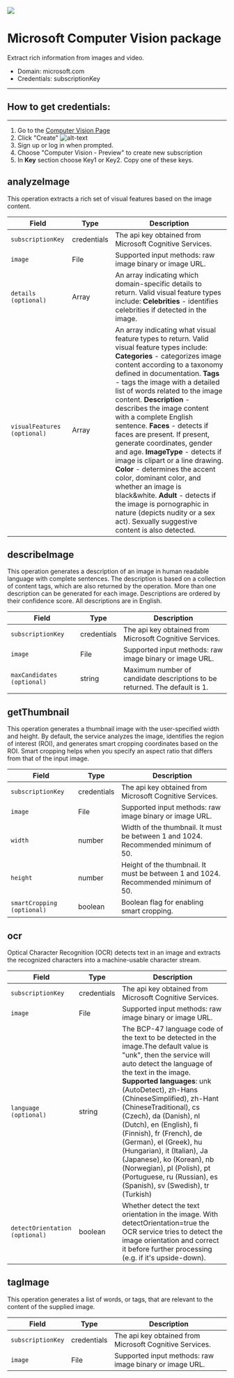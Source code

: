 [![](https://scdn.rapidapi.com/RapidAPI_banner.png)](https://rapidapi.com/package/MicrosoftComputerVision/functions?utm_source=RapidAPIGitHub_MicrosoftComputerVisionFunctions&utm_medium=button&utm_content=RapidAPI_GitHub)

Microsoft Computer Vision package
===================


Extract rich information from images and video.
* Domain: microsoft.com
* Credentials: subscriptionKey

----------

## How to get credentials: 
---------------

 1. Go to the [Computer Vision Page](https://azure.microsoft.com/en-us/try/cognitive-services/?api=computer-vision)
 2. Click "Create"
 ![alt-text](https://storage.googleapis.com/rapid-misc-files/microsoft-compvis-create.png)
 3. Sign up or log in when prompted. 
 4. Choose "Computer Vision - Preview" to create new subscription
 5. In **Key** section choose Key1 or Key2. Copy one of these keys.




**analyzeImage**
-------

This operation extracts a rich set of visual features based on the image content. 

| Field                         | Type      | Description   |
| -------                       | ----      | ---           |
| `subscriptionKey`             | credentials    |  The api key obtained from Microsoft Cognitive Services.    |
| `image`                       | File    |  Supported input methods: raw image binary or image URL.   |
| `details (optional)`          | Array    |  An array indicating which domain-specific details to return.  Valid visual feature types include: **Celebrities** - identifies celebrities if detected in the image. |
| `visualFeatures (optional)`   | Array    |  An array indicating what visual feature types to return. Valid visual feature types include: **Categories** - categorizes image content according to a taxonomy defined in documentation. **Tags** - tags the image with a detailed list of words related to the image content. **Description** - describes the image content with a complete English sentence. **Faces** - detects if faces are present. If present, generate coordinates, gender and age. **ImageType** - detects if image is clipart or a line drawing. **Color** - determines the accent color, dominant color, and whether an image is black&white. **Adult** - detects if the image is pornographic in nature (depicts nudity or a sex act). Sexually suggestive content is also detected. |


**describeImage**
-------

This operation generates a description of an image in human readable language with complete sentences. The description is based on a collection of content tags, which are also returned by the operation. More than one description can be generated for each image. Descriptions are ordered by their confidence score. All descriptions are in English. 

| Field                         | Type      | Description   |
| -------                       | ----      | ---           |
| `subscriptionKey`             | credentials    |  The api key obtained from Microsoft Cognitive Services.    |
| `image`                       | File    |  Supported input methods: raw image binary or image URL.   |
| `maxCandidates (optional)`    | string    |  Maximum number of candidate descriptions to be returned. The default is 1. |

**getThumbnail**
-------

This operation generates a thumbnail image with the user-specified width and height. By default, the service analyzes the image, identifies the region of interest (ROI), and generates smart cropping coordinates based on the ROI. Smart cropping helps when you specify an aspect ratio that differs from that of the input image.

| Field                         | Type      | Description   |
| -------                       | ----      | ---           |
| `subscriptionKey`             | credentials    |  The api key obtained from Microsoft Cognitive Services.    |
| `image`                       | File    |  Supported input methods: raw image binary or image URL.   |
| `width`                       | number    |  Width of the thumbnail. It must be between 1 and 1024. Recommended minimum of 50. |
| `height`                      | number    |  Height of the thumbnail. It must be between 1 and 1024. Recommended minimum of 50. |
| `smartCropping (optional)`    | boolean   |  Boolean flag for enabling smart cropping. |


**ocr**
-------

Optical Character Recognition (OCR) detects text in an image and extracts the recognized characters into a machine-usable character stream.

| Field                         | Type      | Description   |
| -------                       | ----      | ---           |
| `subscriptionKey`             | credentials    |  The api key obtained from Microsoft Cognitive Services.    |
| `image`                       | File    |  Supported input methods: raw image binary or image URL.   |
| `language (optional)`         | string    |  The BCP-47 language code of the text to be detected in the image.The default value is "unk", then the service will auto detect the language of the text in the image. **Supported languages**: unk (AutoDetect), zh-Hans (ChineseSimplified), zh-Hant (ChineseTraditional), cs (Czech), da (Danish), nl (Dutch), en (English), fi (Finnish), fr (French), de (German), el (Greek), hu (Hungarian), it (Italian), Ja (Japanese), ko (Korean), nb (Norwegian), pl (Polish), pt (Portuguese, ru (Russian), es (Spanish), sv (Swedish), tr (Turkish) |
| `detectOrientation (optional)`  | boolean  |  Whether detect the text orientation in the image. With detectOrientation=true the OCR service tries to detect the image orientation and correct it before further processing (e.g. if it's upside-down).   |


**tagImage**
-------

This operation generates a list of words, or tags, that are relevant to the content of the supplied image. 

| Field                         | Type      | Description   |
| -------                       | ----      | ---           |
| `subscriptionKey`             | credentials    |  The api key obtained from Microsoft Cognitive Services.    |
| `image`                       | File    |  Supported input methods: raw image binary or image URL.   |
